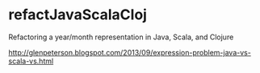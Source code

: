 refactJavaScalaCloj
===================

Refactoring a year/month representation in Java, Scala, and Clojure

http://glenpeterson.blogspot.com/2013/09/expression-problem-java-vs-scala-vs.html
